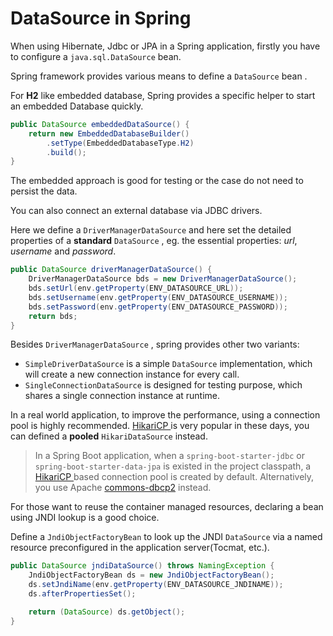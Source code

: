 # DataSource in Spring



When using Hibernate, Jdbc or JPA in a Spring application, firstly you have to configure a `java.sql.DataSource` bean.

Spring framework  provides various means to define a `DataSource` bean .

For **H2** like embedded database, Spring provides a specific helper to start an embedded Database quickly.

```java
public DataSource embeddedDataSource() {
    return new EmbeddedDatabaseBuilder()
        .setType(EmbeddedDatabaseType.H2)
        .build();
}
```

The embedded approach is good for testing or the case do not need to persist the data.

You can also connect an external database via JDBC drivers. 

Here we define a `DriverManagerDataSource` and here set the detailed properties of a **standard** `DataSource` , eg. the essential properties: *url*, *username* and *password*.

```java
public DataSource driverManagerDataSource() {
    DriverManagerDataSource bds = new DriverManagerDataSource();
    bds.setUrl(env.getProperty(ENV_DATASOURCE_URL));
    bds.setUsername(env.getProperty(ENV_DATASOURCE_USERNAME));
    bds.setPassword(env.getProperty(ENV_DATASOURCE_PASSWORD));
    return bds;
}
```

Besides `DriverManagerDataSource` , spring provides other two  variants:

* `SimpleDriverDataSource` is a simple `DataSource` implementation, which will create a new connection instance for every call.
* `SingleConnectionDataSource` is designed for testing purpose, which shares a single connection instance at runtime.

In  a real world application, to improve the performance, using a connection pool is highly recommended. [HikariCP ](https://github.com/brettwooldridge/HikariCP)is very popular in these days, you can defined a **pooled** `HikariDataSource`  instead.

> In a Spring Boot application, when a  `spring-boot-starter-jdbc` or  `spring-boot-starter-data-jpa` is existed in the project classpath, a [HikariCP ](https://github.com/brettwooldridge/HikariCP) based connection pool is created by default. Alternatively, you use Apache [commons-dbcp2](https://commons.apache.org/proper/commons-dbcp/) instead.

For those want to reuse the container managed resources, declaring a bean using JNDI lookup is a good choice.

Define a `JndiObjectFactoryBean` to look up the JNDI `DataSource` via a named resource preconfigured in the application server(Tocmat, etc.).

```java
public DataSource jndiDataSource() throws NamingException {
    JndiObjectFactoryBean ds = new JndiObjectFactoryBean();
    ds.setJndiName(env.getProperty(ENV_DATASOURCE_JNDINAME));
    ds.afterPropertiesSet();

    return (DataSource) ds.getObject();
}
```



